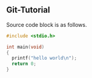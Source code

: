 ## Git-Tutorial

Source code block is as follows.

```c
#include <stdio.h>

int main(void)
{
  printf("hello world\n");
  return 0;
}
```
